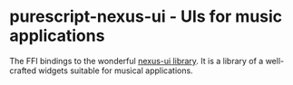 # purescript-nexus-ui - UIs for music applications

The FFI bindings to the wonderful [nexus-ui library](https://nexus-js.github.io/ui/).
It is a library of a well-crafted widgets suitable for musical applications.
